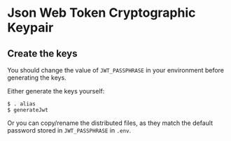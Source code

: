 # Json Web Token Cryptographic Keypair

## Create the keys

You should change the value of `JWT_PASSPHRASE` in your environment before generating the keys.

Either generate the keys yourself:

```shell script
$ . alias
$ generateJwt
```

Or you can copy/rename the distributed files, as they match the default password stored in `JWT_PASSPHRASE` in `.env`.

